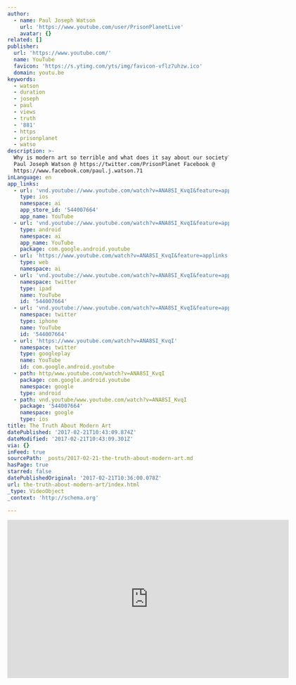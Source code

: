 ```yaml
---
author:
  - name: Paul Joseph Watson
    url: 'https://www.youtube.com/user/PrisonPlanetLive'
    avatar: {}
related: []
publisher:
  url: 'https://www.youtube.com/'
  name: YouTube
  favicon: 'https://s.ytimg.com/yts/img/favicon-vflz7uhzw.ico'
  domain: youtu.be
keywords:
  - watson
  - duration
  - joseph
  - paul
  - views
  - truth
  - '881'
  - https
  - prisonplanet
  - watso
description: >-
  Why is modern art so terrible and what does it say about our society? FOLLOW
  Paul Joseph Watson @ https://twitter.com/PrisonPlanet Facebook @
  https://www.facebook.com/paul.j.watson.71
inLanguage: en
app_links:
  - url: 'vnd.youtube://www.youtube.com/watch?v=ANA8SI_KvqI&feature=applinks'
    type: ios
    namespace: ai
    app_store_id: '544007664'
    app_name: YouTube
  - url: 'vnd.youtube://www.youtube.com/watch?v=ANA8SI_KvqI&feature=applinks'
    type: android
    namespace: ai
    app_name: YouTube
    package: com.google.android.youtube
  - url: 'https://www.youtube.com/watch?v=ANA8SI_KvqI&feature=applinks'
    type: web
    namespace: ai
  - url: 'vnd.youtube://www.youtube.com/watch?v=ANA8SI_KvqI&feature=applinks'
    namespace: twitter
    type: ipad
    name: YouTube
    id: '544007664'
  - url: 'vnd.youtube://www.youtube.com/watch?v=ANA8SI_KvqI&feature=applinks'
    namespace: twitter
    type: iphone
    name: YouTube
    id: '544007664'
  - url: 'https://www.youtube.com/watch?v=ANA8SI_KvqI'
    namespace: twitter
    type: googleplay
    name: YouTube
    id: com.google.android.youtube
  - path: http/www.youtube.com/watch?v=ANA8SI_KvqI
    package: com.google.android.youtube
    namespace: google
    type: android
  - path: vnd.youtube/www.youtube.com/watch?v=ANA8SI_KvqI
    package: '544007664'
    namespace: google
    type: ios
title: The Truth About Modern Art
datePublished: '2017-02-21T10:43:09.874Z'
dateModified: '2017-02-21T10:43:09.301Z'
via: {}
inFeed: true
sourcePath: _posts/2017-02-21-the-truth-about-modern-art.md
hasPage: true
starred: false
datePublishedOriginal: '2017-02-21T10:36:00.078Z'
url: the-truth-about-modern-art/index.html
_type: VideoObject
_context: 'http://schema.org'

---
```

<iframe src="https://cdn.embedly.com/widgets/media.html?src=https%3A%2F%2Fwww.youtube.com%2Fembed%2FANA8SI_KvqI%3Ffeature%3Doembed&amp;url=http%3A%2F%2Fwww.youtube.com%2Fwatch%3Fv%3DANA8SI_KvqI&amp;image=https%3A%2F%2Fi.ytimg.com%2Fvi%2FANA8SI_KvqI%2Fhqdefault.jpg&amp;key=b7d04c9b404c499eba89ee7072e1c4f7&amp;type=text%2Fhtml&amp;schema=youtube" width="640" height="360" scrolling="no" frameborder="0" allowfullscreen="" style=""></iframe>